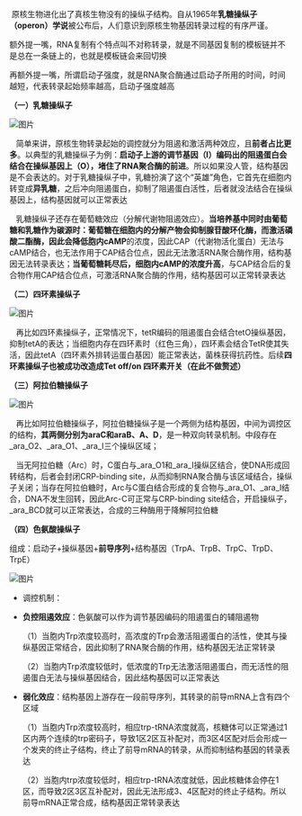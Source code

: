  原核生物进化出了真核生物没有的操纵子结构。自从1965年**乳糖操纵子（operon）学说**被公布后，人们意识到原核生物基因转录过程的有序严谨。

额外提一嘴，RNA复制有个特点叫不对称转录，就是不同基因复制的模板链并不是总在一条链上的，也就是模板链会来回切换  

再额外提一嘴，所谓启动子强度，就是RNA聚合酶通过启动子所用的时间，时间越短，代表转录起始频率越高，启动子强度越高


**（一）乳糖操纵子**

![图片](https://mmbiz.qpic.cn/mmbiz_png/R2e4iaLHRjaKAHBlUu3xfwMiasZVDULcVccDaP6QecibM0wYNZm0o5vESuQUeUeKvibXicTtDZ6SKsActibVAsdDCySA/640?wx_fmt=png&from=appmsg&tp=wxpic&wxfrom=5&wx_lazy=1&wx_co=1)

   简单来讲，原核生物转录起始的调控就分为阻遏和激活两种效应，且**前者占比更多**。以典型的乳糖操纵子为例：**启动子上游的调节基因（I）编码出的阻遏蛋白会结合在操纵基因上（O），堵住了RNA聚合酶的前进**。所以如果没人管，结构基因是不会表达的。对于乳糖操纵子中，乳糖扮演了这个“英雄”角色，它首先在细胞内转变成**异乳糖**，之后冲向阻遏蛋白，抑制了阻遏蛋白活性，后者就没法结合在操纵基因上，结构基因就可以正常表达

   乳糖操纵子还存在葡萄糖效应（分解代谢物阻遏效应）。**当培养基中同时由葡萄糖和乳糖作为碳源时：**葡萄糖在细胞内的分解产物会**抑制腺苷酸环化酶，而激活磷酸二酯酶，**因此会**降低胞内cAMP**的浓度，因此CAP（代谢物活化蛋白）无法与cAMP结合，也无法作用于CAP结合位点，因此无法激活RNA聚合酶作用，结构基因无法转录表达；**当葡萄糖耗尽后，细胞内cAMP的浓度升高**，与CAP结合后的复合物作用CAP结合位点，可激活RNA聚合酶的作用，结构基因可以正常转录表达

  

**（二）四环素操纵子**

![图片](https://mmbiz.qpic.cn/mmbiz_jpg/R2e4iaLHRjaKAHBlUu3xfwMiasZVDULcVcSlxTrFuq9G7bs3CYbZJWLicricU1Ee4Q9o5p0Dttxq4L8oRCPaxoWAUQ/640?wx_fmt=other&from=appmsg&tp=wxpic&wxfrom=5&wx_lazy=1&wx_co=1)

  

   再比如四环素操纵子，正常情况下，tetR编码的阻遏蛋白会结合tetO操纵基因，抑制tetA的表达；当细胞内存在四环素时（红色三角），四环素会结合TetR使其失活，因此tetA（四环素外排转运蛋白基因）能正常表达，菌株获得抗药性。后续**四环素操纵子也被成功改造成Tet off/on 四环素开关（在此不做赘述）**

**（三）阿拉伯糖操纵子**

![图片](https://mmbiz.qpic.cn/mmbiz_png/R2e4iaLHRjaKAHBlUu3xfwMiasZVDULcVcZa4WpHjNnvrn6C9SQbf03wygJgElicaibXBH9CYpsjBQuH36uEmYPzsg/640?wx_fmt=png&from=appmsg&tp=wxpic&wxfrom=5&wx_lazy=1&wx_co=1)

  

   再比如阿拉伯糖操纵子，阿拉伯糖操纵子是一个两侧为结构基因，中间为调控区的结构，**其两侧分别为araC和araB、A、D**，是一种双向转录机制。中段存在_ara_O2、_ara_O1、_ara_Ⅰ三个操纵区域；

   当无阿拉伯糖（Arc）时，C蛋白与_ara_O1和_ara_Ⅰ操纵区结合，使DNA形成回转结构，后者会封闭CRP-binding site，从而抑制RNA聚合酶与该区域结合，操纵子关闭；当存在阿拉伯糖时，Arc与C蛋白结合形成的复合物与_ara_O1、_ara_Ⅰ结合，DNA不发生回转，因此Arc-C可正常与CRP-binding site结合，开启操纵子，_ara_BCD就可以正常表达，合成的三种酶用于降解阿拉伯糖

  

**（四）色氨酸操纵子**

组成：启动子+操纵基因+**前导序列**+结构基因（TrpA、TrpB、TrpC、TrpD、TrpE）

![图片](https://mmbiz.qpic.cn/mmbiz_jpg/R2e4iaLHRjaKAHBlUu3xfwMiasZVDULcVcJG1zACFibdGsgsINaoLg1h9jU6ic8MAdhuicC0bM3SoicLEyZfXAgXIKyw/640?wx_fmt=jpeg&from=appmsg&tp=wxpic&wxfrom=5&wx_lazy=1&wx_co=1)

- 调控机制：
    

- **负控阻遏效应**：色氨酸可以作为调节基因编码的阻遏蛋白的辅阻遏物
    
    （1）当胞内Trp浓度较高时，高浓度的Trp会激活阻遏蛋白的活性，使其与操纵基因正常结合，因此抑制了RNA聚合酶的作用，结构基因无法正常转录
    
    （2）当胞内Trp浓度较低时，低浓度的Trp无法激活阻遏蛋白，而无活性的阻遏蛋白无法与操纵基因结合，因此结构基因可以正常表达
    
- **弱化效应**：结构基因上游存在一段前导序列，其转录的前导mRNA上含有四个区域
    
    （1）当胞内Trp浓度较高时，相应trp-tRNA浓度就高，核糖体可以正常通过1区内两个连续的trp密码子，导致1区2区互补配对，而3区4区配对后会形成一个发夹的终止子结构，终止了前导mRNA的转录，从而抑制结构基因的转录表达
    
    （2）当胞内trp浓度较低时，相应trp-tRNA浓度就低，因此核糖体会停在1区，而导致2区3区互补配对，因此无法形成3、4区配对的终止子结构。所以前导mRNA正常合成，结构基因正常转录表达